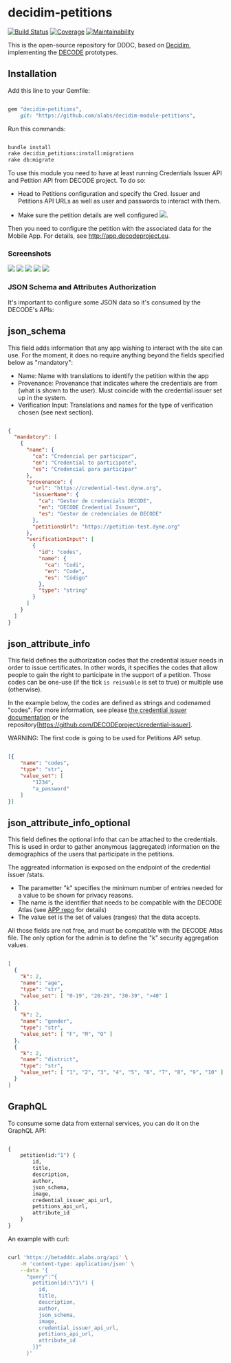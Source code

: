 # decidim-petitions

[![Build Status](https://img.shields.io/circleci/project/github/alabs/decidim-module-petitions/master.svg)](https://circleci.com/gh/alabs/decidim-module-petitions)
[![Coverage](https://img.shields.io/codeclimate/coverage/alabs/decidim-module-petitions.svg)](https://codeclimate.com/github/alabs/decidim-module-petitions)
[![Maintainability](https://img.shields.io/codeclimate/maintainability/alabs/decidim-module-petitions.svg)](https://codeclimate.com/github/alabs/decidim-module-petitions)

This is the open-source repository for DDDC, based on [Decidim](https://github.com/decidim/decidim),
implementing the [DECODE](https://decodeproject.eu/) prototypes.

## Installation

Add this line to your Gemfile:

```ruby

gem "decidim-petitions",
    git: "https://github.com/alabs/decidim-module-petitions",

```

Run this commands:

```bash

bundle install
rake decidim_petitions:install:migrations
rake db:migrate
```

To use this module you need to have at least running Credentials Issuer API and Petition API from DECODE project. To do so:

- Head to Petitions configuration and specify the Cred. Issuer and Petitions API URLs as well as user and passwords to interact with them.

- Make sure the petition details are well configured ![](docs/decode-petitions-cog.png).

Then you need to configure the petition with the associated data for the Mobile App. For details, see http://app.decodeproject.eu.

### Screenshots

![](docs/decode-petitions-01.png)
![](docs/decode-petitions-02.png)
![](docs/decode-petitions-03.png)
![](docs/decode-petitions-04.png)
![](docs/decode-petitions-05.png)

### JSON Schema and Attributes Authorization

It's important to configure some JSON data so it's consumed by the DECODE's APIs:

## json_schema
This field adds information that any app wishing to interact with the site can use. For the moment, it does no require anything beyond the fields specified below as "mandatory":

- Name: Name with translations to identify the petition within the app
- Provenance: Provenance that indicates where the credentials are from (what is shown to the user). Must coincide with the credential issuer set up in the system.
- Verification Input: Translations and names for the type of verification chosen (see next section).


```json

{
  "mandatory": [
    {
      "name": {
        "ca": "Credencial per participar",
        "en": "Credential to participate",
        "es": "Credencial para participar"
      },
      "provenance": {
        "url": "https://credential-test.dyne.org",
        "issuerName": {
          "ca": "Gestor de credencials DECODE",
          "en": "DECODE Credential Issuer",
          "es": "Gestor de credenciales de DECODE"
        },
        "petitionsUrl": "https://petition-test.dyne.org"
      },
      "verificationInput": [
        {
          "id": "codes",
          "name": {
            "ca": "Codi",
            "en": "Code",
            "es": "Código"
          },
          "type": "string"
        }
      ]
    }
  ]
}
```

## json_attribute_info
This field defines the authorization codes that the credential issuer needs in order to issue certificates. In other words, it specifies the codes that allow people to gain the right to participate in the support of a petition. Those codes can be one-use (if the tick ```is reisuable``` is set to true) or multiple use (otherwise).

In the example below, the codes are defined as strings and codenamed "codes". For more information, see please [the credential issuer documentation](https://credentials.decodeproject.eu/docs) or the repository[https://github.com/DECODEproject/credential-issuer].

WARNING: The first code is going to be used for Petitions API setup.

```json

[{
    "name": "codes",
    "type": "str",
    "value_set": [
        "1234",
        "a_password"
    ]
}]

```

## json_attribute_info_optional
This field defines the optional info that can be attached to the credentials. This is used in order to gather anonymous (aggregated) information on the demographics of the users that participate in the petitions.

The aggreated information is exposed on the endpoint of the credential issuer /stats.

- The parametter "k" specifies the minimum number of entries needed for a value to be shown for privacy reasons.
- The name is the identifier that needs to be compatible with the DECODE Atlas (see [APP repo](https://github.com/DECODEproject/decodev2/tree/master/docs) for details)
- The value set is the set of values (ranges) that the data accepts.


All those fields are not free, and must be compatible with the DECODE Atlas file. The only option for the admin is to define the "k" security aggregation values.

```json

[
  {
    "k": 2,
    "name": "age",
    "type": "str",
    "value_set": [ "0-19", "20-29", "30-39", ">40" ]
  },
  {
    "k": 2,
    "name": "gender",
    "type": "str",
    "value_set": [ "F", "M", "O" ]
  },
  {
    "k": 2,
    "name": "district",
    "type": "str",
    "value_set": [ "1", "2", "3", "4", "5", "6", "7", "8", "9", "10" ]
  }
]

```

## GraphQL

To consume some data from external services, you can do it on the GraphQL API:

```graphql

{
    petition(id:"1") {
        id,
        title,
        description,
        author,
        json_schema,
        image,
        credential_issuer_api_url,
        petitions_api_url,
        attribute_id
    }
}

```

An example with curl:

```bash

curl 'https://betadddc.alabs.org/api' \
    -H 'content-type: application/json' \
    --data '{
      "query":"{
        petition(id:\"1\") {
          id,
          title,
          description,
          author,
          json_schema,
          image,
          credential_issuer_api_url,
          petitions_api_url,
          attribute_id
        }}"
      }'

```
